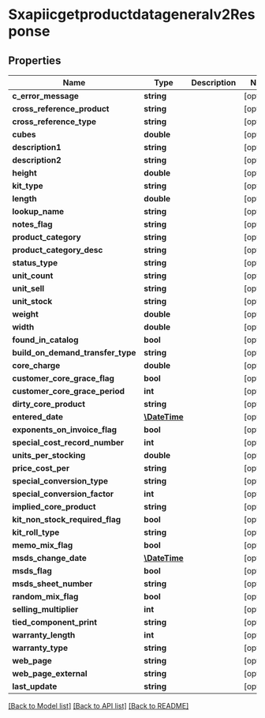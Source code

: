 # Sxapiicgetproductdatageneralv2Response

## Properties
Name | Type | Description | Notes
------------ | ------------- | ------------- | -------------
**c_error_message** | **string** |  | [optional] 
**cross_reference_product** | **string** |  | [optional] 
**cross_reference_type** | **string** |  | [optional] 
**cubes** | **double** |  | [optional] 
**description1** | **string** |  | [optional] 
**description2** | **string** |  | [optional] 
**height** | **double** |  | [optional] 
**kit_type** | **string** |  | [optional] 
**length** | **double** |  | [optional] 
**lookup_name** | **string** |  | [optional] 
**notes_flag** | **string** |  | [optional] 
**product_category** | **string** |  | [optional] 
**product_category_desc** | **string** |  | [optional] 
**status_type** | **string** |  | [optional] 
**unit_count** | **string** |  | [optional] 
**unit_sell** | **string** |  | [optional] 
**unit_stock** | **string** |  | [optional] 
**weight** | **double** |  | [optional] 
**width** | **double** |  | [optional] 
**found_in_catalog** | **bool** |  | [optional] 
**build_on_demand_transfer_type** | **string** |  | [optional] 
**core_charge** | **double** |  | [optional] 
**customer_core_grace_flag** | **bool** |  | [optional] 
**customer_core_grace_period** | **int** |  | [optional] 
**dirty_core_product** | **string** |  | [optional] 
**entered_date** | [**\DateTime**](\DateTime.md) |  | [optional] 
**exponents_on_invoice_flag** | **bool** |  | [optional] 
**special_cost_record_number** | **int** |  | [optional] 
**units_per_stocking** | **double** |  | [optional] 
**price_cost_per** | **string** |  | [optional] 
**special_conversion_type** | **string** |  | [optional] 
**special_conversion_factor** | **int** |  | [optional] 
**implied_core_product** | **string** |  | [optional] 
**kit_non_stock_required_flag** | **bool** |  | [optional] 
**kit_roll_type** | **string** |  | [optional] 
**memo_mix_flag** | **bool** |  | [optional] 
**msds_change_date** | [**\DateTime**](\DateTime.md) |  | [optional] 
**msds_flag** | **bool** |  | [optional] 
**msds_sheet_number** | **string** |  | [optional] 
**random_mix_flag** | **bool** |  | [optional] 
**selling_multiplier** | **int** |  | [optional] 
**tied_component_print** | **string** |  | [optional] 
**warranty_length** | **int** |  | [optional] 
**warranty_type** | **string** |  | [optional] 
**web_page** | **string** |  | [optional] 
**web_page_external** | **string** |  | [optional] 
**last_update** | **string** |  | [optional] 

[[Back to Model list]](../README.md#documentation-for-models) [[Back to API list]](../README.md#documentation-for-api-endpoints) [[Back to README]](../README.md)



